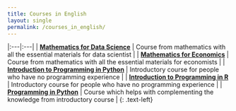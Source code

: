 ```yaml
---
title: Courses in English
layout: single
permalink: /courses_in_english/
---
```


|:---|:---|
| [**Mathematics for Data Science**](/courses_in_english/mathematics_for_data_science/) | Course from mathematics with all the essential materials for data scientist |
| [**Mathematics for Economics**](/courses_in_english/mathematics_for_economics/) | Course from mathematics with all the essential materials for economists |
| [**Introduction to Programming in Python**](/courses_in_english/introduction_to_programming_in_python/) | Introductory course for people who have no programming experience |
| [**Introduction to Programming in R**](/courses_in_english/introduction_to_programming_in_R/) | Introductory course for people who have no programming experience |
| [**Programming in Python**](/courses_in_english/programming_in_python/) | Course which helps with complementing the knowledge from introductory course |
{: .text-left}